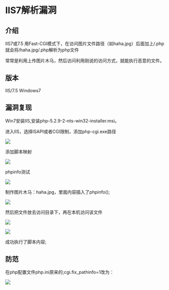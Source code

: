 # IIS7解析漏洞

## 介绍
IIS7或7.5 用Fast-CGI模式下，在访问图片文件路径（如haha.jpg）后面加上/.php就会将/haha.jpg/.php解析为php文件

常常是利用上传图片木马，然后访问利用刚说的访问方式，就能执行恶意的文件。

## 版本
IIS/7.5
Windows7

## 漏洞复现
Win7安装IIS,安装php-5.2.9-2-nts-win32-installer.msi。

进入IIS，选择ISAPI或者CGI限制，添加php-cgi.exe路径

![](https://github.com/saiyanlee/Record/blob/master/Sys/IIS/IIS7解析漏洞/images/1.png)


添加脚本映射

![](https://github.com/saiyanlee/Record/blob/master/Sys/IIS/IIS7解析漏洞/images/2.png)

phpinfo测试

![](https://github.com/saiyanlee/Record/blob/master/Sys/IIS/IIS7解析漏洞/images/3.png)

制作图片木马：haha.jpg，里面内容插入了phpinfo();

![](https://github.com/saiyanlee/Record/blob/master/Sys/IIS/IIS7解析漏洞/images/4.png)

然后把文件放去访问目录下，再在本机访问该文件

![](https://github.com/saiyanlee/Record/blob/master/Sys/IIS/IIS7解析漏洞/images/5.png)

![](https://github.com/saiyanlee/Record/blob/master/Sys/IIS/IIS7解析漏洞/images/6.png)

成功执行了脚本内容;

## 防范 
在php配置文件php.ini原来的;cgi.fix_pathinfo=1改为：

![](https://github.com/saiyanlee/Record/blob/master/Sys/IIS/IIS7解析漏洞/images/7.png)